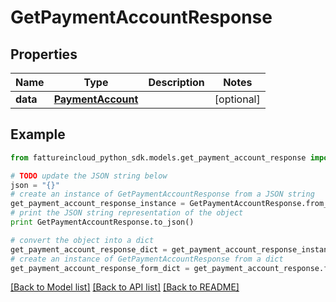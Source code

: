 # GetPaymentAccountResponse


## Properties
Name | Type | Description | Notes
------------ | ------------- | ------------- | -------------
**data** | [**PaymentAccount**](PaymentAccount.md) |  | [optional] 

## Example

```python
from fattureincloud_python_sdk.models.get_payment_account_response import GetPaymentAccountResponse

# TODO update the JSON string below
json = "{}"
# create an instance of GetPaymentAccountResponse from a JSON string
get_payment_account_response_instance = GetPaymentAccountResponse.from_json(json)
# print the JSON string representation of the object
print GetPaymentAccountResponse.to_json()

# convert the object into a dict
get_payment_account_response_dict = get_payment_account_response_instance.to_dict()
# create an instance of GetPaymentAccountResponse from a dict
get_payment_account_response_form_dict = get_payment_account_response.from_dict(get_payment_account_response_dict)
```
[[Back to Model list]](../README.md#documentation-for-models) [[Back to API list]](../README.md#documentation-for-api-endpoints) [[Back to README]](../README.md)


